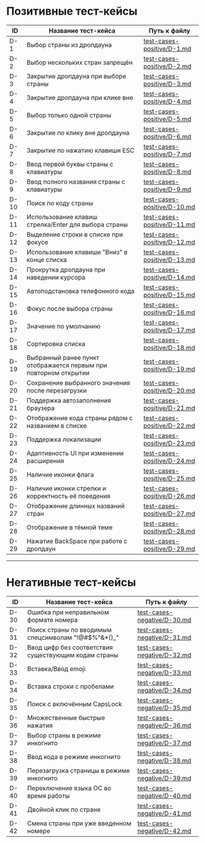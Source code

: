 # Позитивные тест-кейсы

| ID   | Название тест-кейса                                              | Путь к файлу                                           |
|-------|-----------------------------------------------------------------|-------------------------------------------------------|
| D-1   | Выбор страны из дропдауна                                        | [test-cases-positive/D-1.md](test-cases-positive/D-1.md)    |
| D-2   | Выбор нескольких стран запрещён                                 | [test-cases-positive/D-2.md](test-cases-positive/D-2.md)    |
| D-3   | Закрытие дропдауна при выборе страны                            | [test-cases-positive/D-3.md](test-cases-positive/D-3.md)    |
| D-4   | Закрытие дропдауна при клике вне                                | [test-cases-positive/D-4.md](test-cases-positive/D-4.md)    |
| D-5   | Выбор только одной страны                                       | [test-cases-positive/D-5.md](test-cases-positive/D-5.md)    |
| D-6   | Закрытие по клику вне дропдауна                                | [test-cases-positive/D-6.md](test-cases-positive/D-6.md)    |
| D-7   | Закрытие по нажатию клавиши ESC                                | [test-cases-positive/D-7.md](test-cases-positive/D-7.md)    |
| D-8   | Ввод первой буквы страны с клавиатуры                          | [test-cases-positive/D-8.md](test-cases-positive/D-8.md)    |
| D-9   | Ввод полного названия страны с клавиатуры                      | [test-cases-positive/D-9.md](test-cases-positive/D-9.md)    |
| D-10  | Поиск по коду страны                                           | [test-cases-positive/D-10.md](test-cases-positive/D-10.md)  |
| D-11  | Использование клавиш стрелка/Enter для выбора страны           | [test-cases-positive/D-11.md](test-cases-positive/D-11.md)  |
| D-12  | Выделение строки в списке при фокусе                          | [test-cases-positive/D-12.md](test-cases-positive/D-12.md)  |
| D-13  | Использование клавиши "Вниз" в конце списка                   | [test-cases-positive/D-13.md](test-cases-positive/D-13.md)  |
| D-14  | Прокрутка дропдауна при наведении курсора                     | [test-cases-positive/D-14.md](test-cases-positive/D-14.md)  |
| D-15  | Автоподстановка телефонного кода                              | [test-cases-positive/D-15.md](test-cases-positive/D-15.md)  |
| D-16  | Фокус после выбора страны                                      | [test-cases-positive/D-16.md](test-cases-positive/D-16.md)  |
| D-17  | Значение по умолчанию                                          | [test-cases-positive/D-17.md](test-cases-positive/D-17.md)  |
| D-18  | Сортировка списка                                             | [test-cases-positive/D-18.md](test-cases-positive/D-18.md)  |
| D-19  | Выбранный ранее пункт отображается первым при повторном открытии| [test-cases-positive/D-19.md](test-cases-positive/D-19.md)  |
| D-20  | Сохранение выбранного значения после перезагрузки             | [test-cases-positive/D-20.md](test-cases-positive/D-20.md)  |
| D-21  | Поддержка автозаполнения браузера                             | [test-cases-positive/D-21.md](test-cases-positive/D-21.md)  |
| D-22  | Отображение кода страны рядом с названием в списке           | [test-cases-positive/D-22.md](test-cases-positive/D-22.md)  |
| D-23  | Поддержка локализации                                         | [test-cases-positive/D-23.md](test-cases-positive/D-23.md)  |
| D-24  | Адаптивность UI при изменении расширения                      | [test-cases-positive/D-24.md](test-cases-positive/D-24.md)  |
| D-25  | Наличие иконки флага                                          | [test-cases-positive/D-25.md](test-cases-positive/D-25.md)  |
| D-26  | Наличие иконки стрелки и корректность её поведения            | [test-cases-positive/D-26.md](test-cases-positive/D-26.md)  |
| D-27  | Отображение длинных названий стран                            | [test-cases-positive/D-27.md](test-cases-positive/D-27.md)  |
| D-28  | Отображение в тёмной теме                                     | [test-cases-positive/D-28.md](test-cases-positive/D-28.md)  |
| D-29  | Нажатие BackSpace при работе с дропдаун                       | [test-cases-positive/D-29.md](test-cases-positive/D-29.md)  |

---

# Негативные тест-кейсы

| ID    | Название тест-кейса                                          | Путь к файлу                                           |
|--------|-------------------------------------------------------------|-------------------------------------------------------|
| D-30   | Ошибка при неправильном формате номера                      | [test-cases-negative/D-30.md](test-cases-negative/D-30.md)   |
| D-31   | Поиск страны по вводимым спецсимволам "!@#$%^&*()_"        | [test-cases-negative/D-31.md](test-cases-negative/D-31.md)   |
| D-32   | Ввод цифр без соответствия существующим кодам страны       | [test-cases-negative/D-32.md](test-cases-negative/D-32.md)   |
| D-33   | Вставка/Ввод emoji                                          | [test-cases-negative/D-33.md](test-cases-negative/D-33.md)   |
| D-34   | Вставка строки с пробелами                                  | [test-cases-negative/D-34.md](test-cases-negative/D-34.md)   |
| D-35   | Поиск с включённым CapsLock                                 | [test-cases-negative/D-35.md](test-cases-negative/D-35.md)   |
| D-36   | Множественные быстрые нажатия                              | [test-cases-negative/D-36.md](test-cases-negative/D-36.md)   |
| D-37   | Выбор страны в режиме инкогнито                            | [test-cases-negative/D-37.md](test-cases-negative/D-37.md)   |
| D-38   | Ввод кода в режиме инкогнито                               | [test-cases-negative/D-38.md](test-cases-negative/D-38.md)   |
| D-39   | Перезагрузка страницы в режиме инкогнито                   | [test-cases-negative/D-39.md](test-cases-negative/D-39.md)   |
| D-40   | Переключение языка ОС во время работы                      | [test-cases-negative/D-40.md](test-cases-negative/D-40.md)   |
| D-41   | Двойной клик по стране                                     | [test-cases-negative/D-41.md](test-cases-negative/D-41.md)   |
| D-42   | Смена страны при уже введенном номере                      | [test-cases-negative/D-42.md](test-cases-negative/D-42.md)   |
